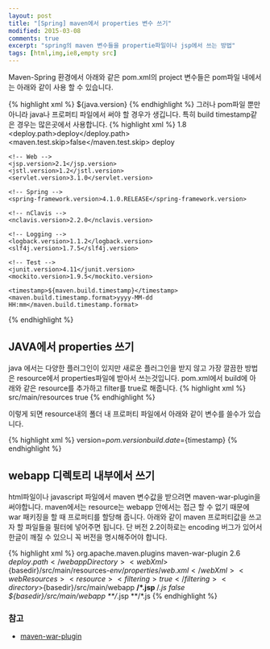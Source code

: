 ```yaml
---
layout: post
title: "[Spring] maven에서 properties 변수 쓰기"
modified: 2015-03-08
comments: true
excerpt: "spring의 maven 변수들을 propertie파일이나 jsp에서 쓰는 방법"
tags: [html,img,ie8,empty src]
---
```


Maven-Spring 환경에서 아래와 같은 pom.xml의 project 변수들은 pom파일 내에서는 아래와 같이 사용 할 수 있습니다. 

{% highlight xml %}
${java.version}
{% endhighlight %}
그러나 pom파일 뿐만 아니라 java나 프로퍼티 파일에서 써야 할 경우가 생깁니다. 특히 build timestamp같은 경우는 많은곳에서 사용합니다. 
{% highlight xml %}
<properties>
	<!-- Generic properties -->
	<jdk-version>1.8</jdk-version>
	<deploy.path>deploy</deploy.path>
	<maven.test.skip>false</maven.test.skip>
	<deploy-path>deploy</deploy-path>

	<!-- Web -->
	<jsp.version>2.1</jsp.version>
	<jstl.version>1.2</jstl.version>
	<servlet.version>3.1.0</servlet.version>

	<!-- Spring -->
	<spring-framework.version>4.1.0.RELEASE</spring-framework.version>

	<!-- nClavis -->
	<nclavis.version>2.2.0</nclavis.version>

	<!-- Logging -->
	<logback.version>1.1.2</logback.version>
	<slf4j.version>1.7.5</slf4j.version>

	<!-- Test -->
	<junit.version>4.11</junit.version>
	<mockito.version>1.9.5</mockito.version>

	<timestamp>${maven.build.timestamp}</timestamp>
	<maven.build.timestamp.format>yyyy-MM-dd HH:mm</maven.build.timestamp.format>
</properties>
{% endhighlight %}


## JAVA에서 properties 쓰기 
java 에서는 다양한 플러그인이 있지만 새로운 플러그인을 받지 않고 가장 깔끔한 방법은 resource에서 properties파일에 받아서 쓰는것입니다. pom.xml에서 build에 아래와 같은 resource를 추가하고 filter를 true로 해줍니다. 
{% highlight xml %}
<resources>
   <resource>
      <directory>src/main/resources</directory>
      <filtering>true</filtering>
   </resource>
</resources>
{% endhighlight %}

이렇게 되면 resource내의 폴더 내 프로퍼티 파일에서 아래와 같이 변수를 쓸수가 있습니다. 

{% highlight xml %}
version=${pom.version}
build.date=${timestamp}
{% endhighlight %}

## webapp 디렉토리 내부에서 쓰기 
html파일이나 javascript 파일에서 maven 변수값을 받으려면 maven-war-plugin을 써야합니다. maven에서는 resource는 webapp 안에서는 접근 할 수 없기 때문에 war 패키징을 할 때 프로퍼티를 할당해 줍니다. 아래와 같이 maven 프로퍼티값을 쓰고자 할 파일들을 필터에 넣어주면 됩니다. 단 버전 2.2이하로는 encoding 버그가 있어서 한글이 깨질 수 있으니 꼭 버전을 명시해주어야 합니다. 

{% highlight xml %}
<plugin>
	<groupId>org.apache.maven.plugins</groupId>
	<artifactId>maven-war-plugin</artifactId>
	<version>2.6</version>
	<configuration>
		<webappDirectory>${deploy.path}</webappDirectory>
		<webXml>${basedir}/src/main/resources-${env}/properties/web.xml</webXml>
		<webResources>
			<resource>
				<filtering>true</filtering>
				<directory>${basedir}/src/main/webapp</directory>
				<includes>
					<include>**/*.jsp</include>
					<include>**/*.js</include>
				</includes>
			</resource>
			<resource>
				<filtering>false</filtering>
				<directory>${basedir}/src/main/webapp</directory>
				<excludes>
					<exclude>**/*.jsp</exclude>
					<include>**/*.js</include>
				</excludes>
			</resource>
		</webResources>
	</configuration>
</plugin>
{% endhighlight %}

### 참고 
* [maven-war-plugin](http://maven.apache.org/plugins/maven-war-plugin/examples/adding-filtering-webresources.html) 